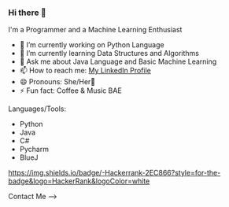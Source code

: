 ### Hi there 👋

I'm a Programmer and a Machine Learning Enthusiast 

- 🔭 I’m currently working on Python Language 
- 🌱 I’m currently learning Data Structures and Algorithms 
- 💬 Ask me about Java Language and Basic Machine Learning
- 📫 How to reach me: [My LinkedIn Profile](https://www.linkedin.com/in/heeya-a-56bb98204)
- 😄 Pronouns: She/Her👩
- ⚡ Fun fact: Coffee & Music BAE

Languages/Tools:
- Python
- Java
- C#
- Pycharm
- BlueJ

https://img.shields.io/badge/-Hackerrank-2EC866?style=for-the-badge&logo=HackerRank&logoColor=white

Contact Me --> 

